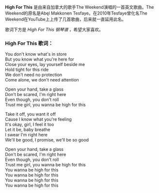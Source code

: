 

**High For This** 是由来自加拿大的歌手The Weekend演唱的一首英文歌曲。The Weekend的原名是Abęl Makkonen
Tesfaye。在2010年Tesfaye曾化名The Weekend在YouTube上上传了几首歌曲，后来就一直延用此名。  
  
歌词下方是 _High For This 钢琴谱_ ，希望大家喜欢。

### High For This 歌词：

You don't know what's in store  
But you know what you're here for  
Close your eyes, lay yourself beside me  
Hold tight for this ride  
We don't need no protection  
Come alone, we don't need attention

Open your hand, take a glass  
Don't be scared, I'm right here  
Even though, you don't roll  
Trust me girl, you wanna be high for this

Take it off, you want it off  
Cause I know what you're feeling  
It's okay, girl, I feel it too  
Let it be, baby breathe  
I swear I'm right here  
We'll be good, I promise, we'll be so good

Open your hand, take a glass  
Don't be scared, I'm right here  
Even though, you don't roll  
Trust me girl, you wanna be high for this  
You wanna be high for this  
You wanna be high for this  
You wanna be high for this  
You wanna be high for this

